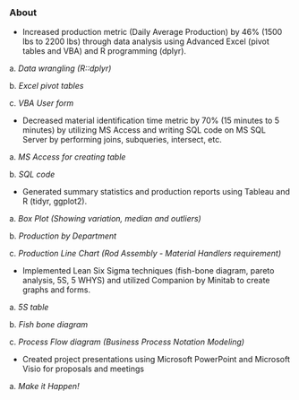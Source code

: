 ### About

* Increased production metric (Daily Average Production) by 46% (1500 lbs to 2200 lbs) through data analysis using Advanced Excel (pivot tables and VBA) and R programming (dplyr).

a. *Data wrangling (R::dplyr)*

b. *Excel pivot tables*

c. *VBA User form*


* Decreased material identification time metric by 70% (15 minutes to 5 minutes) by utilizing MS Access and writing SQL code on MS SQL Server by performing joins, subqueries, intersect, etc. 

a. *MS Access for creating table*

b. *SQL code*


* Generated summary statistics and production reports using Tableau and R (tidyr, ggplot2).

a. *Box Plot (Showing variation, median and outliers)*

b. *Production by Department*

c. *Production Line Chart (Rod Assembly - Material Handlers requirement)*


* Implemented Lean Six Sigma techniques (fish-bone diagram, pareto analysis, 5S, 5 WHYS) and utilized Companion by Minitab to create graphs and forms.

a. *5S table*

b. *Fish bone diagram*

c. *Process Flow diagram (Business Process Notation Modeling)*


* Created project presentations using Microsoft PowerPoint and Microsoft Visio for proposals and meetings

a. *Make it Happen!*


